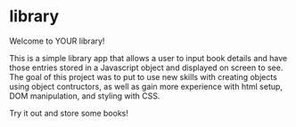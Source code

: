 # library

Welcome to YOUR library!

This is a simple library app that allows a user to input book details and have those entries stored in a Javascript object and displayed on screen to see. The goal of this project was to put to use new skills with creating objects using object contructors, as well as gain more experience with html setup, DOM manipulation, and styling with CSS.

Try it out and store some books!